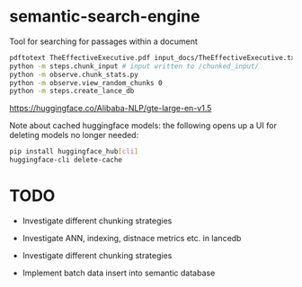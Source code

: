 # semantic-search-engine

Tool for searching for passages within a document

```bash
pdftotext TheEffectiveExecutive.pdf input_docs/TheEffectiveExecutive.txt
python -m steps.chunk_input # input written to /chunked_input/
python -m observe.chunk_stats.py
python -m observe.view_random_chunks 0
python -m steps.create_lance_db

```

<https://huggingface.co/Alibaba-NLP/gte-large-en-v1.5>

Note about cached huggingface models: the following opens up a UI for deleting models no longer needed:

```bash
pip install huggingface_hub[cli]
huggingface-cli delete-cache
```

# TODO

- Investigate different chunking strategies

- Investigate ANN, indexing, distnace metrics etc. in lancedb

- Investigate different chunking strategies

- Implement batch data insert into semantic database
